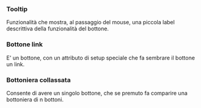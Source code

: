 ### **Tooltip**

Funzionalità che mostra, al passaggio del mouse, una piccola label descrittiva della funzionalità del bottone.

### **Bottone link**

E' un bottone, con un attributo di setup speciale che fa sembrare il bottone un link.

### **Bottoniera collassata**

Consente di avere un singolo bottone, che se premuto fa comparire una bottoniera di n bottoni.




